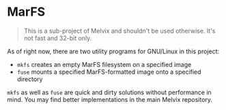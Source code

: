 # MarFS

> This is a sub-project of Melvix and shouldn't be used otherwise. It's not fast and 32-bit only.

As of right now, there are two utility programs for GNU/Linux in this project:
* `mkfs` creates an empty MarFS filesystem on a specified image
* `fuse` mounts a specified MarFS-formatted image onto a specified directory

`mkfs` as well as `fuse` are quick and dirty solutions without performance in mind. You may find better implementations in the main Melvix repository.
